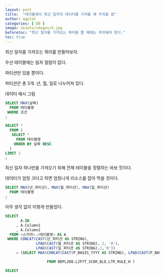 ```yaml
---
layout: post
title:  "테이블에서 최신 일자의 데이터를 가져올 때 주의할 점"
author: qqplot
categories: [ DB ]
image: assets/images/4.jpg
beforetoc: "최신 일자를 가져오는 쿼리를 짤 때에는 주의해야 한다."
toc: true
---
```




최신 일자를 가져오는 쿼리를 만들어보자.



우선 테이블에는 일자 컬럼이 없다.

파티션만 있을 뿐이다.

파티션은 총 3개. 년, 월, 일로 나누어져 있다.



데이터 예시 그림



```sql
SELECT MAX(날짜)
  FROM 테이블명
 WHERE 조건
;
```



```sql
SELECT *
  FROM (
   SELECT *
     FROM 테이블명
    ORDER BY 날짜 DESC
  )
LIMIT 1
;  
```

최신 일자 하나만을 가져오기 위해 전체 테이블을 정렬하는 바보 짓이다.

데이터가 엄청 크다고 하면 엄청나게 리소스를 잡아 먹을 것이다.







```sql
SELECT MAX(년_파티션), MAX(월_파티션), MAX(일_파티션)
  FROM 테이블명
;
```



아무 생각 없이 이렇게 만들었다.



```sql
SELECT 
       A.ID
     , A.Column1
     , A.Column2
  FROM <스키마>.<테이블명> AS A
 WHERE CONCAT(CAST(년_파티션 AS STRING), 
              LPAD(CAST(월_파티션 AS STRING), 2, '0'), 
              LPAD(CAST(일_파티션 AS STRING),2,'0'))
     = (SELECT MAX(CONCAT(CAST(P_BASIS_YYYY AS STRING), LPAD(CAST(P_BASIS_MM AS STRING), 2, '0'), LPAD(CAST(P_BASIS_DD AS STRING),2,'0')))

                   FROM BDPL200.L2FYT_SCOR_BLD_LTR_RULE_H )
```



```sql
SELECT 
```

